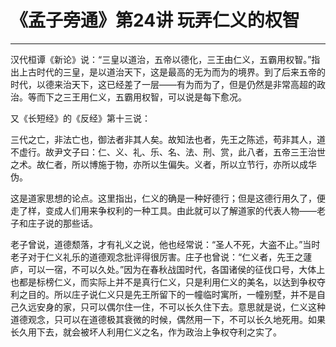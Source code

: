 # 《孟子旁通》第24讲 玩弄仁义的权智

------

汉代桓谭《新论》说：“三皇以道治，五帝以德化，三王由仁义，五霸用权智。”指出上古时代的三皇，是以道治天下，这是最高的无为而为的境界。到了后来五帝的时代，以德来治天下，这已经差了一层——有为而为了，但是仍然是非常高超的政治。等而下之三王用仁义，五霸用权智，可以说是每下愈况。

又《长短经》的《反经》第十三说：

三代之亡，非法亡也，御法者非其人矣。故知法也者，先王之陈述，苟非其人，道不虚行。故尹文子曰：仁、义、礼、乐、名、法、刑、赏，此八者，五帝三王治世之术。故仁者，所以博施于物，亦所以生偏失。义者，所以立节行，亦所以成华伪。

这是道家思想的论点。这里指出，仁义的确是一种好德行；但是这德行用久了，便走了样，变成人们用来争权利的一种工具。由此就可以了解道家的代表人物——老子和庄子说的那些话。

老子曾说，道德颓落，才有礼义之说，他也经常说：“圣人不死，大盗不止。”当时老子对于仁义礼乐的道德观念批评得很厉害。庄子也曾说：“仁义者，先王之蘧庐，可以一宿，不可以久处。”因为在春秋战国时代，各国诸侯的征伐口号，大体上也都是标榜仁义，而实际上并不是真行仁义，只是利用仁义的美名，以达到争权夺利之目的。所以庄子说仁义只是先王所留下的一幢临时寓所，一幢别墅，并不是自己久远安身的家，只可以偶尔住一住，不可以长久住下去。意思就是说，仁义这种道德观念，只可以在道德极其衰微的时候，偶然用一下，不可以长久地死用。如果长久用下去，就会被坏人利用仁义之名，作为政治上争权夺利之实了。


